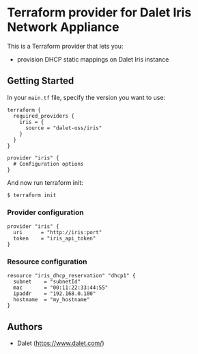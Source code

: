 # Terraform provider for Dalet Iris Network Appliance

This is a Terraform provider that lets you:
- provision DHCP static mappings on Dalet Iris instance

## Getting Started

In your `main.tf` file, specify the version you want to use:

```hcl
terraform {
  required_providers {
    iris = {
      source = "dalet-oss/iris"
    }
  }
}

provider "iris" {
  # Configuration options
}
```

And now run terraform init:

```
$ terraform init
```

### Provider configuration

```hcl
provider "iris" {
  uri      = "http://iris:port"
  token    = "iris_api_token"
}
```

### Resource configuration

```hcl
resource "iris_dhcp_reservation" "dhcp1" {
  subnet    = "subnetId"
  mac       = "00:11:22:33:44:55"
  ipaddr    = "192.168.0.100"
  hostname  = "my_hostname"
}
```
## Authors

* Dalet (https://www.dalet.com/)
